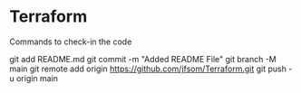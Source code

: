 # Terraform
Commands to check-in the code 

git add README.md
git commit -m "Added README File"
git branch -M main
git remote add origin https://github.com/jfsom/Terraform.git
git push -u origin main
